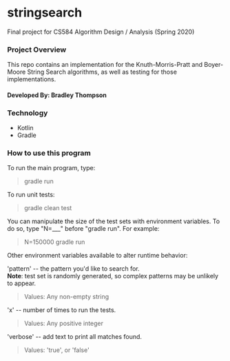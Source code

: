 # stringsearch
Final project for CS584 Algorithm Design / Analysis (Spring 2020)

### Project Overview
This repo contains an implementation for the Knuth-Morris-Pratt
and Boyer-Moore String Search algorithms, as well as testing 
for those implementations.

#### Developed By: Bradley Thompson

### Technology
- Kotlin
- Gradle

### How to use this program
To run the main program, type:
> gradle run  

To run unit tests:
> gradle clean test

You can manipulate the size of the test sets with environment
variables. To do so, type "N=___" before "gradle run". For example:
> N=150000 gradle run

Other environment variables available to alter runtime behavior:  

'pattern' -- the pattern you'd like to search for.  
**Note**: test set is randomly generated, so 
complex patterns may be unlikely to appear.
> Values: Any non-empty string

'x' -- number of times to run the tests.
> Values: Any positive integer

'verbose' -- add text to print all matches found.
> Values: 'true', or 'false'

